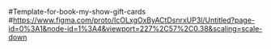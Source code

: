 #Template-for-book-my-show-gift-cards
#https://www.figma.com/proto/IcOLxgOxByACtDsnrxUP3l/Untitled?page-id=0%3A1&node-id=1%3A4&viewport=227%2C57%2C0.38&scaling=scale-down
